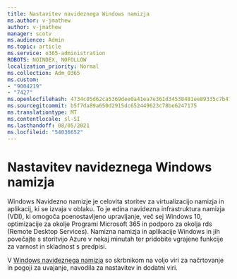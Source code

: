 ```yaml
---
title: Nastavitev navideznega Windows namizja
ms.author: v-jmathew
author: v-jmathew
manager: scotv
ms.audience: Admin
ms.topic: article
ms.service: o365-administration
ROBOTS: NOINDEX, NOFOLLOW
localization_priority: Normal
ms.collection: Adm_O365
ms.custom:
- "9004219"
- "7427"
ms.openlocfilehash: 4734c05d62ca5369dee0a41ea7e361d34538481ee89335c7b47dfe4e9d2966cd
ms.sourcegitcommit: b5f7da89a650d2915dc652449623c78be6247175
ms.translationtype: MT
ms.contentlocale: sl-SI
ms.lasthandoff: 08/05/2021
ms.locfileid: "54036652"
---
```

# <a name="set-up-windows-virtual-desktop"></a>Nastavitev navideznega Windows namizja

Windows Navidezno namizje je celovita storitev za virtualizacijo namizja in aplikacij, ki se izvaja v oblaku. To je edina navidezna infrastruktura namizja (VDI), ki omogoča poenostavljeno upravljanje, več sej Windows 10, optimizacije za okolje Programi Microsoft 365 in podporo za okolja rds (Remote Desktop Services). Namizna namizja in aplikacije Windows in jih povečajte s storitvijo Azure v nekaj minutah ter pridobite vgrajene funkcije za varnost in skladnost s predpisi.

V [Windows navideznega namizja](https://go.microsoft.com/fwlink/?linkid=2146236) so skrbnikom na voljo viri za načrtovanje in pogoji za uvajanje, navodila za nastavitev in dodatni viri.
